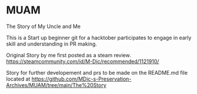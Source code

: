 # MUAM
The Story of My Uncle and Me
  
This is a Start up beginner git for a hacktober participates to engage in early skill and understanding in PR making.

Original Story by me first posted as a steam review.
https://steamcommunity.com/id/M-Dic/recommended/1121910/
     
Story for further developement and prs to be made on the README.md file located at
https://github.com/MDic-s-Preservation-Archives/MUAM/tree/main/The%20Story
